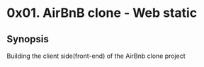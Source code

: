 # 0x01. AirBnB clone - Web static


## Synopsis

Building the client side(front-end) of the AirBnb clone project
